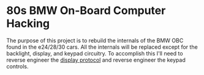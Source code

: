 # 80s BMW On-Board Computer Hacking

The purpose of this project is to rebuild the internals of the BMW OBC found in the e24/28/30 cars. All the internals will be replaced except for the backlight, display, and keypad circuitry. To accomplish this I'll need to reverse engineer the [display protocol](./docs/display-protocol.md) and reverse engineer the keypad controls. 
